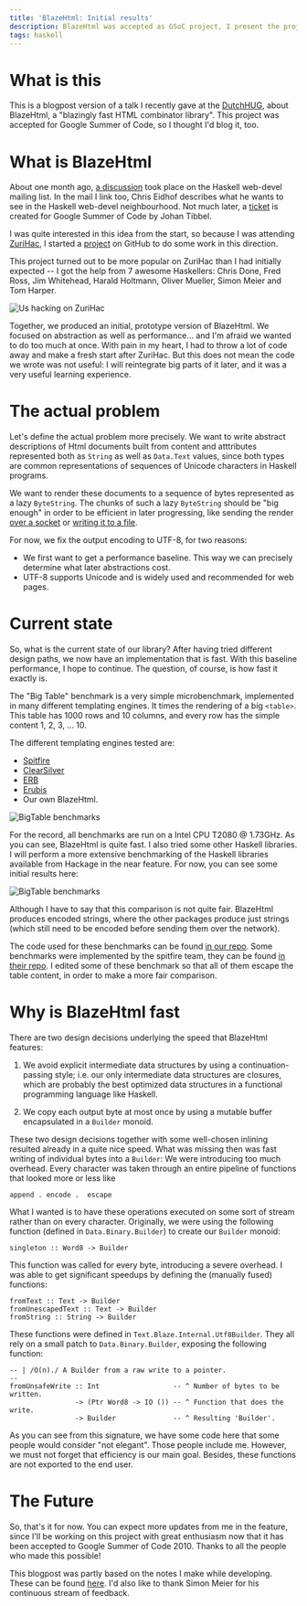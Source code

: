 ```yaml
---
title: 'BlazeHtml: Initial results'
description: BlazeHtml was accepted as GSoC project, I present the project here
tags: haskell
---
```


# What is this

This is a blogpost version of a talk I recently gave at the [DutchHUG], about
BlazeHtml, a "blazingly fast HTML combinator library". This project was
accepted for Google Summer of Code, so I thought I'd blog it, too.

[DutchHUG]: http://dutchhug.nl

# What is BlazeHtml

About one month ago, [a discussion] took place on the Haskell web-devel mailing
list. In the mail I link too, Chris Eidhof describes what he wants to see in the
Haskell web-devel neighbourhood. Not much later, a [ticket] is created for
Google Summer of Code by Johan Tibbel.

[a discussion]: http://www.haskell.org/pipermail/web-devel/2010/000096.html
[ticket]: http://hackage.haskell.org/trac/summer-of-code/ticket/1580

I was quite interested in this idea from the start, so because I was attending
[ZuriHac], I started a [project] on GitHub to do some work in this direction.

[ZuriHac]: http://www.haskell.org/haskellwiki/ZuriHac
[project]: http://github.com/jaspervdj/BlazeHtml

This project turned out to be more popular on ZuriHac than I had initially
expected -- I got the help from 7 awesome Haskellers: Chris Done, Fred Ross,
Jim Whitehead, Harald Holtmann, Oliver Mueller, Simon Meier and Tom Harper.

![Us hacking on ZuriHac](/images/2010-04-28-zurihac.jpg)

Together, we produced an initial, prototype version of BlazeHtml. We focused
on abstraction as well as performance... and I'm afraid we wanted to do too much
at once. With pain in my heart, I had to throw a lot of code away and make a 
fresh start after ZuriHac. But this does not mean the code we wrote was not 
useful: I will reintegrate big parts of it later, and it was a very useful 
learning experience.

# The actual problem

Let's define the actual problem more precisely. We want to write abstract 
descriptions of Html documents built from content and atttributes represented 
both as `String` as well as `Data.Text` values, since both types are common 
representations of sequences of Unicode characters in Haskell programs.

We want to render these documents to a sequence of bytes represented as a lazy
`ByteString`. The chunks of such a lazy `ByteString` should be "big enough" in
order to be efficient in later progressing, like sending the render
[over a socket] or [writing it to a file].

[over a socket]: http://hackage.haskell.org/packages/archive/network-bytestring/0.1.2.1/doc/html/Network-Socket-ByteString-Lazy.html
[writing it to a file]: http://hackage.haskell.org/packages/archive/bytestring/0.9.1.6/doc/html/Data-ByteString-Lazy.html#v%3AwriteFile

For now, we fix the output encoding to UTF-8, for two reasons:

- We first want to get a performance baseline. This way we can precisely
  determine what later abstractions cost.
- UTF-8 supports Unicode and is widely used and recommended for web pages.

# Current state

So, what is the current state of our library? After having tried different
design paths, we now have an implementation that is fast. With this baseline
performance, I hope to continue. The question, of course, is how fast it
exactly is.

The "Big Table" benchmark is a very simple microbenchmark, implemented in many
different templating engines. It times the rendering of a big `<table>`. This
table has 1000 rows and 10 columns, and every row has the simple content 1, 2,
3, ... 10.

The different templating engines tested are:

- [Spitfire](http://code.google.com/p/spitfire/)
- [ClearSilver](http://www.clearsilver.net/)
- [ERB](http://corelib.rubyonrails.org/classes/ERB.html)
- [Erubis](http://www.kuwata-lab.com/erubis/)
- Our own BlazeHtml.

![BigTable benchmarks](/images/2010-04-28-benchmarks.png)

For the record, all benchmarks are run on a Intel CPU T2080 @ 1.73GHz. As you
can see, BlazeHtml is quite fast. I also tried some other Haskell libraries. I
will perform a more extensive benchmarking of the Haskell libraries available
from Hackage in the near feature. For now, you can see some initial results
here:

![BigTable benchmarks](/images/2010-04-28-haskell-benchmarks.png)

Although I have to say that this comparison is not quite fair. BlazeHtml
produces encoded strings, where the other packages produce just strings (which
still need to be encoded before sending them over the network).

The code used for these benchmarks can be found [in our repo]. Some benchmarks
were implemented by the spitfire team, they can be found [in their repo]. I
edited some of these benchmark so that all of them escape the table content,
in order to make a more fair comparison.

[in our repo]: http://github.com/jaspervdj/BlazeHtml/blob/develop/benchmarks/bigtable/
[in their repo]: http://code.google.com/p/spitfire/source/browse/trunk/tests/perf/bigtable.py

# Why is BlazeHtml fast

There are two design decisions underlying the speed that BlazeHtml features:

1. We avoid explicit intermediate data structures by using a
   continuation-passing style; i.e. our only intermediate data structures are
   closures, which are probably the best optimized data structures in a
   functional programming language like Haskell.

2. We copy each output byte at most once by using a mutable buffer encapsulated
   in a `Builder` monoid.

These two design decisions together with some well-chosen inlining resulted
already in a quite nice speed. What was missing then was fast writing of
individual bytes into a `Builder`: We were introducing too much overhead.
Every character was taken through an entire pipeline of functions that looked
more or less like

~~~~~{.haskell}
append . encode .  escape
~~~~~

What I wanted is to have these operations executed on some sort of stream rather
than on every character.  Originally, we were using the following function
(defined in `Data.Binary.Builder`) to create our `Builder` monoid:

~~~~~{.haskell}
singleton :: Word8 -> Builder
~~~~~

This function was called for every byte, introducing a severe overhead. I was
able to get significant speedups by defining the (manually fused) functions:

~~~~~{.haskell}
fromText :: Text -> Builder
fromUnescapedText :: Text -> Builder
fromString :: String -> Builder
~~~~~

These functions were defined in `Text.Blaze.Internal.Utf8Builder`. They all rely
on a small patch to `Data.Binary.Builder`, exposing the following function:

~~~~~{.haskell}
-- | /O(n)./ A Builder from a raw write to a pointer.
--
fromUnsafeWrite :: Int                  -- ^ Number of bytes to be written.
                -> (Ptr Word8 -> IO ()) -- ^ Function that does the write.
                -> Builder              -- ^ Resulting 'Builder'.
~~~~~

As you can see from this signature, we have some code here that some people
would consider "not elegant". Those people include me. However, we must not
forget that efficiency is our main goal. Besides, these functions are not
exported to the end user.

# The Future

So, that's it for now. You can expect more updates from me in the feature,
since I'll be working on this project with great enthusiasm now that it has been
accepted to Google Summer of Code 2010. Thanks to all the people who made this
possible!

This blogpost was partly based on the notes I make while developing. These
can be found [here]. I'd also like to thank Simon Meier for his continuous
stream of feedback.

[here]: http://github.com/jaspervdj/BlazeHtml/blob/develop/log/part01.markdown
